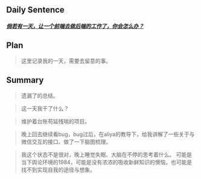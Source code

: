 ## **Daily Sentence**
#### <u>*倘若有一天，让一个前端去做后端的工作了，你会怎么办？*</u>
> 

## **Plan**
> 这里记录我的一天，需要去留意的事。

## **Summary**
> 遗漏了的总结。

> 这一天我干了什么？

> 维护着台账苟延残喘的项目。

> 晚上回去继续看bug，bug过后，在aliya的教导下，给我讲解了一些关于与微信交互的接口、做了一下脑图梳理。

> 我这个状态不是很对，晚上睡觉失眠、大脑在不停的思考着什么。
> 可能是当下舆论环境的1984，可能是没有浓浓的吸收新鲜知识的懊恼，也可能是找不到实现自我的途径与想象。


